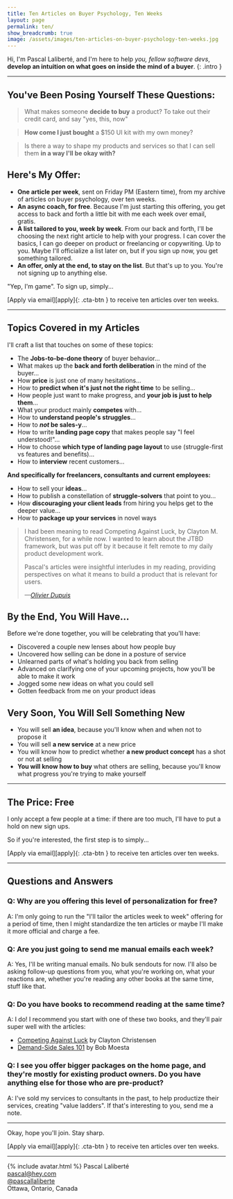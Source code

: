 ```yaml
---
title: Ten Articles on Buyer Psychology, Ten Weeks
layout: page
permalink: ten/
show_breadcrumb: true
image: /assets/images/ten-articles-on-buyer-psychology-ten-weeks.jpg
---
```


Hi, I'm Pascal Laliberté, and I'm here to help _you, fellow software devs_, **develop an intuition on what goes on inside the mind of a buyer**.
{: .intro }

---

## You've Been Posing Yourself These Questions:

> What makes someone **decide to buy** a product? To take out their credit card, and say "yes, this, now"

> **How come I just bought** a $150 UI kit with my own money?

> Is there a way to shape my products and services so that I can sell them **in a way I'll be okay with?**

## Here's My Offer:

* **One article per week**, sent on Friday PM (Eastern time), from my archive of articles on buyer psychology, over ten weeks.
* **An async coach, for free**. Because I'm just starting this offering, you get access to back and forth a little bit with me each week over email, gratis.
* **A list tailored to you, week by week**. From our back and forth, I'll be choosing the next right article to help with your progress. I can cover the basics, I can go deeper on product or freelancing or copywriting. Up to you. Maybe I'll officialize a list later on, but if you sign up now, you get something tailored.
* **An offer, only at the end, to stay on the list**. But that's up to you. You're not signing up to anything else.

"Yep, I'm game". To sign up, simply...

<div class="cta checkout-button-wrapper" markdown="1">
[Apply via email][apply]{: .cta-btn } to receive ten articles over ten weeks.
</div>

---

## Topics Covered in my Articles

I'll craft a list that touches on some of these topics:

* The **Jobs-to-be-done theory** of buyer behavior...
* What makes up the **back and forth deliberation** in the mind of the buyer...
* How **price** is just one of many hesitations...
* How to **predict when it's just not the right time** to be selling...
* How people just want to make progress, and **your job is just to help them**...
* What your product mainly **competes** with...
* How to **understand people's struggles**...
* How to **_not_ be sales-y**...
* How to write **landing page copy** that makes people say "I feel understood!"...
* How to choose **which type of landing page layout** to use (struggle-first vs features and benefits)...
* How to **interview** recent customers...

**And specifically for freelancers, consultants and current employees:**

* How to sell your **ideas**...
* How to publish a constellation of **struggle-solvers** that point to you...
* How **discouraging your client leads** from hiring you helps get to the deeper value...
* How to **package up your services** in novel ways

<blockquote>
  <p>
    I had been meaning to read Competing Against Luck, by Clayton M. Christensen, for a while now. I wanted to learn about the JTBD framework, but was put off by it because it felt remote to my daily product development work.
  </p>
  <p>
    Pascal's articles were insightful interludes in my reading, providing perspectives on what it means to build a product that is relevant for users.
  </p>
  <cite>—<a href="https://www.linkedin.com/in/olivierdupuis/">Olivier Dupuis</a></cite>
</blockquote>

## By the End, You Will Have...

Before we're done together, you will be celebrating that you'll have:

* Discovered a couple new lenses about how people buy
* Uncovered how selling can be done in a posture of service
* Unlearned parts of what's holding you back from selling
* Advanced on clarifying one of your upcoming projects, how you'll be able to make it work
* Jogged some new ideas on what you could sell
* Gotten feedback from me on your product ideas

## Very Soon, You Will Sell Something New

* You will sell **an idea**, because you'll know when and when not to propose it
* You will sell **a new service** at a new price
* You will know how to predict whether **a new product concept** has a shot or not at selling
* **You will know how to buy** what others are selling, because you'll know what progress you're trying to make yourself

---

## The Price: Free

I only accept a few people at a time: if there are too much, I'll have to put a hold on new sign ups.

So if you're interested, the first step is to simply...

<div class="cta checkout-button-wrapper" markdown="1">
[Apply via email][apply]{: .cta-btn } to receive ten articles over ten weeks.
</div>

--- 

## Questions and Answers

### Q: Why are you offering this level of personalization for free?

A: I'm only going to run the "I'll tailor the articles week to week" offering for a period of time, then I might standardize the ten articles or maybe I'll make it more official and charge a fee.

### Q: Are you just going to send me manual emails each week?

A: Yes, I'll be writing manual emails. No bulk sendouts for now. I'll also be asking follow-up questions from you, what you're working on, what your reactions are, whether you're reading any other books at the same time, stuff like that.

### Q: Do you have books to recommend reading at the same time?

A: I do! I recommend you start with one of these two books, and they'll pair super well with the articles:

* [Competing Against Luck][competing-against-luck] by Clayton Christensen
* [Demand-Side Sales 101][demand-side-sales] by Bob Moesta

### Q: I see you offer bigger packages on the home page, and they're mostly for existing product owners. Do you have anything else for those who are pre-product?

A: I've sold my services to consultants in the past, to help productize their services, creating "value ladders". If that's interesting to you, send me a note.

---

Okay, hope you'll join. Stay sharp.

<div class="cta checkout-button-wrapper" markdown="1">
[Apply via email][apply]{: .cta-btn } to receive ten articles over ten weeks.
</div>

---

{% include avatar.html %} Pascal Laliberté  
[pascal@hey.com](mailto:pascal@hey.com)  
[@pascallaliberte][twitter]  
Ottawa, Ontario, Canada

[twitter]: https://twitter.com/pascallaliberte
[apply]: mailto:pascal@hey.com?subject=Buyer%20Psychology&body=Hi%20Pascal%2C%0A%0AI%27m%20interested%20in%20getting%20articles%20on%20buyer%20psychology%20from%20you%20over%20the%20next%20ten%20weeks.%0A%0ADo%20you%20have%20a%20spot%20to%20start%20this%20week?%0A%0AI%20know%20you%27ll%20be%20tailoring%20the%20articles%20for%20my%20situation%2C%20so%20please%20ask%20me%20follow-up%20questions.%0A%0ALooking%20forward%20to%20it%21
[competing-against-luck]: https://www.goodreads.com/book/show/28820024-competing-against-luck
[demand-side-sales]: https://www.goodreads.com/book/show/55345571-demand-side-sales-101?ac=1&from_search=true&qid=x0GW7jPW55&rank=1
